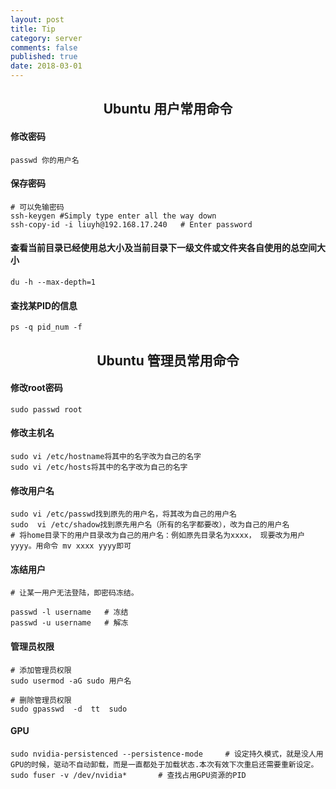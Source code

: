 ```yaml
---
layout: post
title: Tip
category: server
comments: false
published: true
date: 2018-03-01
---
```


## <center>Ubuntu 用户常用命令</center>

#### 修改密码
    passwd 你的用户名

#### 保存密码
    # 可以免输密码
    ssh-keygen #Simply type enter all the way down
    ssh-copy-id -i liuyh@192.168.17.240   # Enter password

#### 查看当前目录已经使用总大小及当前目录下一级文件或文件夹各自使用的总空间大小
    du -h --max-depth=1

#### 查找某PID的信息
    ps -q pid_num -f


## <center>Ubuntu 管理员常用命令</center>


#### 修改root密码
    sudo passwd root

#### 修改主机名
    sudo vi /etc/hostname将其中的名字改为自己的名字
    sudo vi /etc/hosts将其中的名字改为自己的名字

#### 修改用户名
    sudo vi /etc/passwd找到原先的用户名，将其改为自己的用户名
    sudo  vi /etc/shadow找到原先用户名（所有的名字都要改），改为自己的用户名
    # 将home目录下的用户目录改为自己的用户名：例如原先目录名为xxxx， 现要改为用户 yyyy。用命令 mv xxxx yyyy即可

#### 冻结用户
    # 让某一用户无法登陆，即密码冻结。

    passwd -l username   # 冻结
    passwd -u username   # 解冻

#### 管理员权限
    # 添加管理员权限
    sudo usermod -aG sudo 用户名

    # 删除管理员权限
    sudo gpasswd  -d  tt  sudo

#### GPU
    sudo nvidia-persistenced --persistence-mode     # 设定持久模式，就是没人用GPU的时候，驱动不自动卸载，而是一直都处于加载状态.本次有效下次重启还需要重新设定。
    sudo fuser -v /dev/nvidia*       # 查找占用GPU资源的PID

